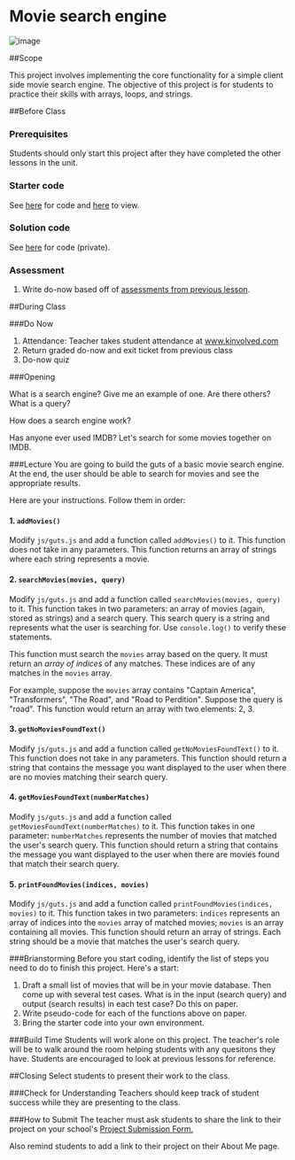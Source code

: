 # Movie search engine

![image](http://i.imgur.com/HuUsZQy.jpg)

##Scope

This project involves implementing the core functionality for a simple client side movie search engine. The objective of this project is for students to practice their skills with arrays, loops, and strings.
 
##Before Class

### Prerequisites
Students should only start this project after they have completed the other lessons in the unit.

### Starter code

See [here](starter_code/) for code and [here](https://rawgit.com/ScriptEdcurriculum/curriculum/master/units/8-array-loop/lessons/3-project/starter_code/index.html) to view.

### Solution code

See [here](https://github.com/ScriptEdcurriculum/solutions/tree/master/units/8-array-loop/lessons/3-project/solution_code) for code (private).

### Assessment

1. Write do-now based off of [assessments from previous lesson](../../../7-array-loop/lessons/2-loop/assessments/).

##During Class

###Do Now

1. Attendance: Teacher takes student attendance at www.kinvolved.com
2. Return graded do-now and exit ticket from previous class
3. Do-now quiz

###Opening

What is a search engine? Give me an example of one. Are there others? What is a query?

How does a search engine work?

Has anyone ever used IMDB? Let's search for some movies together on IMDB. 

###Lecture
You are going to build the guts of a basic movie search engine. At the end, the user should be able to search for movies and see the appropriate results. 

Here are your instructions. Follow them in order:

#### 1. `addMovies()`

Modify `js/guts.js` and add a function called `addMovies()` to it. This function does not take in any parameters. This function returns an array of strings where each string represents a movie.

#### 2. `searchMovies(movies, query)`

Modify `js/guts.js` and add a function called `searchMovies(movies, query)` to it. This function takes in two parameters: an array of movies (again, stored as strings) and a search query. This search query is a string and represents what the user is searching for. Use `console.log()` to verify these statements.

This function must search the `movies` array based on the query. It must return an *array of indices* of any matches. These indices are of any matches in the `movies` array.

For example, suppose the `movies` array contains "Captain America", "Transformers", "The Road", and "Road to Perdition". Suppose the query is "road". This function would return an array with two elements: 2, 3.

#### 3. `getNoMoviesFoundText()`

Modify `js/guts.js` and add a function called `getNoMoviesFoundText()` to it. This function does not take in any parameters. This function should return a string that contains the message you want displayed to the user when there are no movies matching their search query.

#### 4. `getMoviesFoundText(numberMatches)`

Modify `js/guts.js` and add a function called `getMoviesFoundText(numberMatches)` to it. This function takes in one parameter: `numberMatches` represents the number of movies that matched the user's search query. This function should return a string that contains the message you want displayed to the user when there are movies found that match their search query.

#### 5. `printFoundMovies(indices, movies)`

Modify `js/guts.js` and add a function called `printFoundMovies(indices, movies)` to it. This function takes in two parameters: `indices` represents an array of indices into the `movies` array of matched movies; `movies` is an array containing all movies. This function should return an array of strings. Each string should be a movie that matches the user's search query.

###Brianstorming
Before you start coding, identify the list of steps you need to do to finish this project. Here's a start:

1. Draft a small list of movies that will be in your movie database. Then come up with several test cases. What is in the input (search query) and output (search results) in each test case? Do this on paper.
2. Write pseudo-code for each of the functions above on paper.
3. Bring the starter code into your own environment.

###Build Time
Students will work alone on this project. The teacher's role will be to walk around the room helping students with any quesitons they have. Students are encouraged to look at previous lessons for reference.

##Closing
Select students to present their work to the class.

###Check for Understanding
Teachers should keep track of student success while they are presenting to the class.

###How to Submit
The teacher must ask students to share the link to their project on your school's [Project Submission Form.](https://docs.google.com/a/scripted.org/spreadsheets/d/1kaVH9hmkDCbBul19583UMPxl6IJ3-4pHgBQ2BU6TKDk/edit#gid=0)

Also remind students to add a link to their project on their About Me page.
